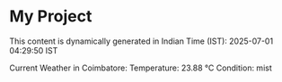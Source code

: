 # My Project

This content is dynamically generated in Indian Time (IST): 2025-07-01 04:29:50 IST


Current Weather in Coimbatore:
Temperature: 23.88 °C
Condition: mist

